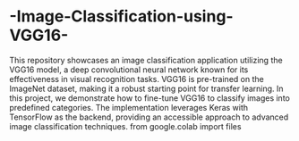 # -Image-Classification-using-VGG16-
This repository showcases an image classification application utilizing the VGG16 model, a deep convolutional neural network known for its effectiveness in visual recognition tasks. VGG16 is pre-trained on the ImageNet dataset, making it a robust starting point for transfer learning. In this project, we demonstrate how to fine-tune VGG16 to classify images into predefined categories. The implementation leverages Keras with TensorFlow as the backend, providing an accessible approach to advanced image classification techniques.
from google.colab import files

